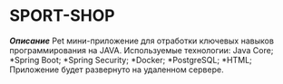 # **SPORT-SHOP**

***Описание***
Pet мини-приложение для отработки ключевых навыков программирования на JAVA. 
Используемые технологии: 
Java Core;
*Spring Boot;
*Spring Security;
*Docker;
*PostgreSQL;
*HTML;
Приложение будет развернуто на удаленном сервере.
